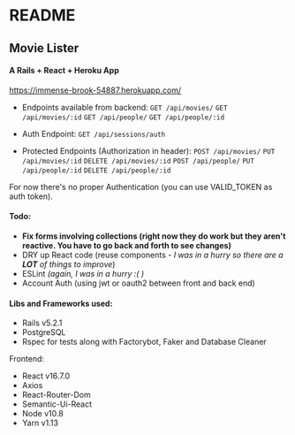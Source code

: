 # README

## Movie Lister
#### A Rails + React + Heroku App
https://immense-brook-54887.herokuapp.com/

* Endpoints available from backend: 
`GET /api/movies/`
`GET /api/movies/:id`
`GET /api/people/`
`GET /api/people/:id`

* Auth Endpoint:
`GET /api/sessions/auth`

* Protected Endpoints (Authorization in header):
`POST /api/movies/`
`PUT /api/movies/:id`
`DELETE /api/movies/:id`
`POST /api/people/`
`PUT /api/people/:id`
`DELETE /api/people/:id`

For now there's no proper Authentication (you can use VALID_TOKEN as auth token).

#### Todo:
* **Fix forms involving collections (right now they do work but they aren't reactive. You have to go back and forth to see changes)**
* DRY up React code (reuse components - _I was in a hurry so there are a **LOT** of things to improve_)
* ESLint _(again, I was in a hurry :( )_
* Account Auth (using jwt or oauth2 between front and back end)

#### Libs and Frameworks used:
* Rails v5.2.1
* PostgreSQL
* Rspec for tests along with Factorybot, Faker and Database Cleaner

Frontend:
* React v16.7.0
* Axios
* React-Router-Dom
* Semantic-Ui-React
* Node v10.8
* Yarn v1.13
